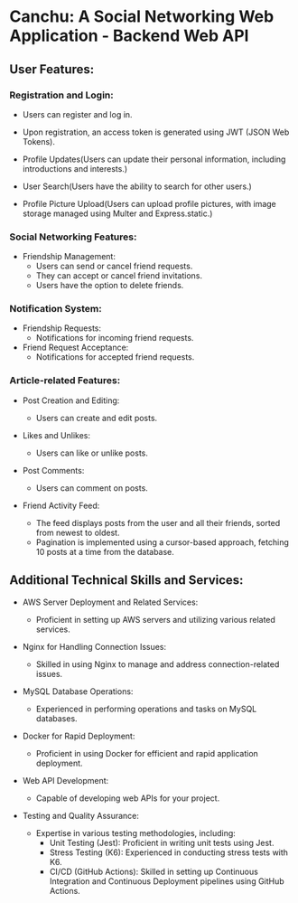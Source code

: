 # Canchu: A Social Networking Web Application - Backend Web API

## User Features:

### Registration and Login:

- Users can register and log in.
- Upon registration, an access token is generated using JWT (JSON Web Tokens).
- Profile Updates\(Users can update their personal information, including introductions and interests.\)
- User Search\(Users have the ability to search for other users.\)

- Profile Picture Upload\(Users can upload profile pictures, with image storage managed using Multer and Express.static.\)

### Social Networking Features:

- Friendship Management:
    - Users can send or cancel friend requests.
    - They can accept or cancel friend invitations.
     - Users have the option to delete friends.

### Notification System:

- Friendship Requests:
    - Notifications for incoming friend requests.
- Friend Request Acceptance:
    - Notifications for accepted friend requests.

### Article-related Features:

- Post Creation and Editing:
    - Users can create and edit posts.
- Likes and Unlikes:
    - Users can like or unlike posts.
- Post Comments:
    - Users can comment on posts.

- Friend Activity Feed:
    - The feed displays posts from the user and all their friends, sorted from newest to oldest.
    - Pagination is implemented using a cursor-based approach, fetching 10 posts at a time from the database.

## Additional Technical Skills and Services:

- AWS Server Deployment and Related Services:

    - Proficient in setting up AWS servers and utilizing various related services.
- Nginx for Handling Connection Issues:

    - Skilled in using Nginx to manage and address connection-related issues.
- MySQL Database Operations:

    - Experienced in performing operations and tasks on MySQL databases.
- Docker for Rapid Deployment:

    - Proficient in using Docker for efficient and rapid application deployment.
- Web API Development:

    - Capable of developing web APIs for your project.
- Testing and Quality Assurance:

    - Expertise in various testing methodologies, including:
        - Unit Testing (Jest): Proficient in writing unit tests using Jest.
        - Stress Testing (K6): Experienced in conducting stress tests with K6.
        - CI/CD (GitHub Actions): Skilled in setting up Continuous Integration and Continuous Deployment pipelines using GitHub Actions.
